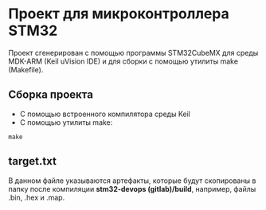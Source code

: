 # Проект для микроконтроллера STM32

Проект сгенерирован с помощью программы STM32CubeMX для среды MDK-ARM (Keil uVision IDE) и для сборки с помощью утилиты make (Makefile).

## Сборка проекта
- С помощью встроенного компилятора среды Keil
- С помощью утилиты make:
```
make
```

## target.txt
В данном файле указываются артефакты, которые будут скопированы в папку после компиляции **stm32-devops (gitlab)/build**, например, файлы .bin, .hex и .map.
